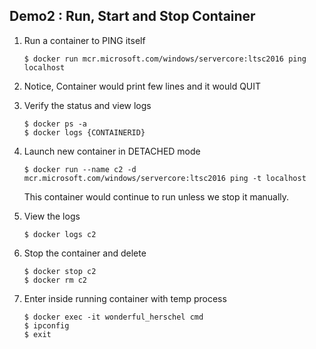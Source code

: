 ## Demo2 : Run, Start and  Stop Container

1.  Run a container to PING itself

    ```shell
    $ docker run mcr.microsoft.com/windows/servercore:ltsc2016 ping localhost
    ```

2.  Notice, Container would print few lines and it would QUIT

3.  Verify the status and view logs

    ```shell
    $ docker ps -a
    $ docker logs {CONTAINERID}
    ```

4.  Launch new container in DETACHED mode

    ```shell
    $ docker run --name c2 -d  mcr.microsoft.com/windows/servercore:ltsc2016 ping -t localhost 
    ```

    This container would continue to run unless we stop it manually.

5.  View the logs

    ```shell
    $ docker logs c2
    ```

6.  Stop the container and delete

    ```shell
    $ docker stop c2
    $ docker rm c2
    ```

7.  Enter inside running container with temp process

    ```shell
    $ docker exec -it wonderful_herschel cmd
    $ ipconfig
    $ exit
    ```